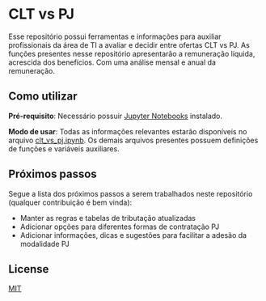 # CLT vs PJ

Esse repositório possui ferramentas e informações para auxiliar profissionais da área de TI a avaliar e decidir entre ofertas CLT vs PJ.
As funções presentes nesse repositório apresentarão a remuneração líquida, acrescida dos benefícios. Com uma análise mensal e anual da remuneração.

## Como utilizar

**Pré-requisito**: Necessário possuir [Jupyter Notebooks](https://jupyter.org/install) instalado.

**Modo de usar**: Todas as informações relevantes estarão disponíveis no arquivo [clt_vs_pj.ipynb](clt_vs_pj.ipynb). 
Os demais arquivos presentes possuem definições de funções e variáveis auxiliares.

## Próximos passos
Segue a lista dos próximos passos a serem trabalhados neste repositório (qualquer contribuição é bem vinda):

* Manter as regras e tabelas de tributação atualizadas
* Adicionar opções para diferentes formas de contratação PJ
* Adicionar informações, dicas e sugestões para facilitar a adesão da modalidade PJ

## License
[MIT](LICENSE)

